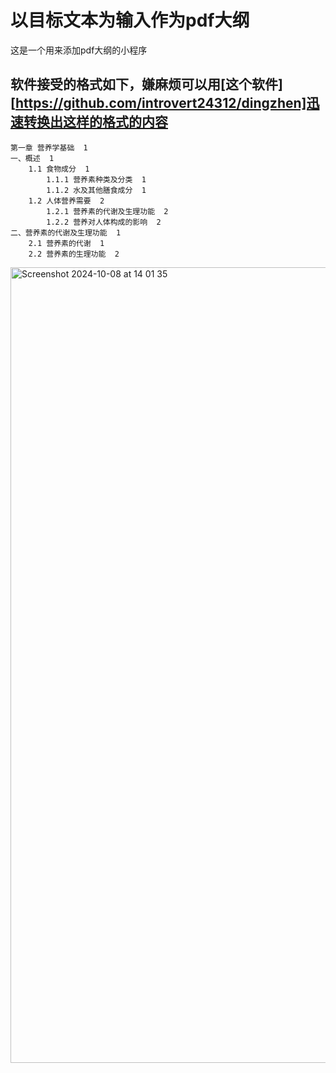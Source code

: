 # 以目标文本为输入作为pdf大纲

这是一个用来添加pdf大纲的小程序

## 软件接受的格式如下，嫌麻烦可以用[这个软件][https://github.com/introvert24312/dingzhen]迅速转换出这样的格式的内容
```
第一章 营养学基础  1
一、概述  1
    1.1 食物成分  1
        1.1.1 营养素种类及分类  1
        1.1.2 水及其他膳食成分  1
    1.2 人体营养需要  2
        1.2.1 营养素的代谢及生理功能  2
        1.2.2 营养对人体构成的影响  2
二、营养素的代谢及生理功能  1
    2.1 营养素的代谢  1
    2.2 营养素的生理功能  2
```
<img width="1273" alt="Screenshot 2024-10-08 at 14 01 35" src="https://github.com/user-attachments/assets/eb4c97c4-6b9a-40e0-8437-6d77d44c967a">
